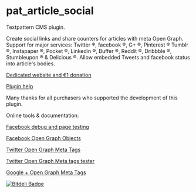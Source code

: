pat_article_social
==================

Textpattern CMS plugin.

Create social links and share counters for articles with meta Open Graph.
Support for major services: Twitter ®, facebook ®, G+ ®, Pinterest ® Tumblr ®, Instapaper ®, Pocket ®, Linkedin ®, Buffer ®, Reddit ®, Dribbble ®, Stumbleupon ® & Delicious ®. Allow embedded Tweets and facebook status into article's bodies.

[Dedicated website and €1 donation](http://pat-article-social.cara-tm.com/ "Go")

[Plugin help](https://github.com/cara-tm/pat_article_social/blob/master/help.md "Go")

Many thanks for all purchasers who supported the development of this plugin.

Online tools & documentation:

[Facebook debug and page testing](https://developers.facebook.com/tools/debug/)

[Facebook Open Graph Objects](https://developers.facebook.com/docs/sharing/opengraph/using-objects)

[Twitter Open Graph Meta Tags](https://dev.twitter.com/cards/getting-started)

[Twitter Open Graph Meta tags tester](https://coveloping.com/tools/open-graph-tag-tester)

[Google + Open Graph Meta Tags](https://developers.google.com/+/web/snippet/)


[![Bitdeli Badge](https://d2weczhvl823v0.cloudfront.net/cara-tm/pat_article_social/trend.png)](https://bitdeli.com/free "Bitdeli Badge")


